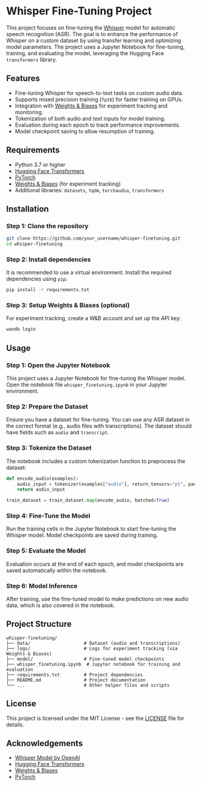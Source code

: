 
# Whisper Fine-Tuning Project

This project focuses on fine-tuning the [Whisper](https://github.com/openai/whisper) model for automatic speech recognition (ASR). The goal is to enhance the performance of Whisper on a custom dataset by using transfer learning and optimizing model parameters. The project uses a Jupyter Notebook for fine-tuning, training, and evaluating the model, leveraging the Hugging Face `transformers` library.

## Features

- Fine-tuning Whisper for speech-to-text tasks on custom audio data.
- Supports mixed precision training (`fp16`) for faster training on GPUs.
- Integration with [Weights & Biases](https://wandb.ai/) for experiment tracking and monitoring.
- Tokenization of both audio and text inputs for model training.
- Evaluation during each epoch to track performance improvements.
- Model checkpoint saving to allow resumption of training.

## Requirements

- Python 3.7 or higher
- [Hugging Face Transformers](https://huggingface.co/transformers)
- [PyTorch](https://pytorch.org/)
- [Weights & Biases](https://wandb.ai/) (for experiment tracking)
- Additional libraries: `datasets`, `tqdm`, `torchaudio`, `transformers`

## Installation

### Step 1: Clone the repository

```bash
git clone https://github.com/your_username/whisper-finetuning.git
cd whisper-finetuning
```

### Step 2: Install dependencies

It is recommended to use a virtual environment. Install the required dependencies using `pip`:

```bash
pip install -r requirements.txt
```

### Step 3: Setup Weights & Biases (optional)

For experiment tracking, create a W&B account and set up the API key:

```bash
wandb login
```

## Usage

### Step 1: Open the Jupyter Notebook

This project uses a Jupyter Notebook for fine-tuning the Whisper model. Open the notebook file `whisper_finetuning.ipynb` in your Jupyter environment.

### Step 2: Prepare the Dataset

Ensure you have a dataset for fine-tuning. You can use any ASR dataset in the correct format (e.g., audio files with transcriptions). The dataset should have fields such as `audio` and `transcript`.

### Step 3: Tokenize the Dataset

The notebook includes a custom tokenization function to preprocess the dataset:

```python
def encode_audio(examples):
    audio_input = tokenizer(examples["audio"], return_tensors="pt", padding=True, truncation=True)
    return audio_input

train_dataset = train_dataset.map(encode_audio, batched=True)
```

### Step 4: Fine-Tune the Model

Run the training cells in the Jupyter Notebook to start fine-tuning the Whisper model. Model checkpoints are saved during training.

### Step 5: Evaluate the Model

Evaluation occurs at the end of each epoch, and model checkpoints are saved automatically within the notebook.

### Step 6: Model Inference

After training, use the fine-tuned model to make predictions on new audio data, which is also covered in the notebook.

## Project Structure

```
whisper-finetuning/
├── data/                    # Dataset (audio and transcriptions)
├── logs/                    # Logs for experiment tracking (via Weights & Biases)
├── model/                   # Fine-tuned model checkpoints
├── whisper_finetuning.ipynb  # Jupyter notebook for training and evaluation
├── requirements.txt         # Project dependencies
├── README.md                # Project documentation
└── ...                      # Other helper files and scripts
```

## License

This project is licensed under the MIT License - see the [LICENSE](LICENSE) file for details.

## Acknowledgements

- [Whisper Model by OpenAI](https://github.com/openai/whisper)
- [Hugging Face Transformers](https://huggingface.co/transformers)
- [Weights & Biases](https://wandb.ai/)
- [PyTorch](https://pytorch.org/)
